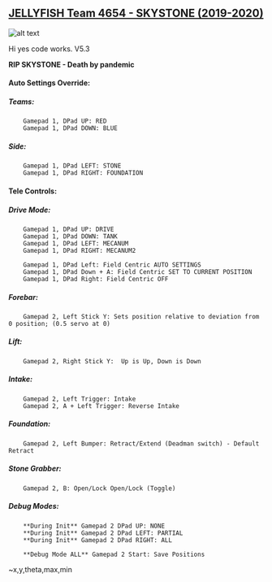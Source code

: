 ## [JELLYFISH Team 4654 - SKYSTONE (2019-2020)](https://jellyfishbbhs.com/)

![alt text](https://jellyfishbbhs.com/wp-content/uploads/2019/01/cropped-jellyfishlong.png)

Hi yes code works. V5.3

**RIP SKYSTONE - Death by pandemic**

#### Auto Settings Override:

##### Teams:

    	Gamepad 1, DPad UP: RED
    	Gamepad 1, DPad DOWN: BLUE

##### Side:

    	Gamepad 1, DPad LEFT: STONE
    	Gamepad 1, DPad RIGHT: FOUNDATION

#### Tele Controls:

##### Drive Mode:

    	Gamepad 1, DPad UP: DRIVE
    	Gamepad 1, DPad DOWN: TANK
    	Gamepad 1, DPad LEFT: MECANUM
    	Gamepad 1, DPad RIGHT: MECANUM2

		Gamepad 1, DPad Left: Field Centric AUTO SETTINGS
		Gamepad 1, DPad Down + A: Field Centric SET TO CURRENT POSITION
		Gamepad 1, DPad Right: Field Centric OFF

##### Forebar:
		Gamepad 2, Left Stick Y: Sets position relative to deviation from 0 position; (0.5 servo at 0)

##### Lift:
		Gamepad 2, Right Stick Y:  Up is Up, Down is Down

##### Intake:

    	Gamepad 2, Left Trigger: Intake
    	Gamepad 2, A + Left Trigger: Reverse Intake

##### Foundation:

    	Gamepad 2, Left Bumper: Retract/Extend (Deadman switch) - Default Retract

##### Stone Grabber:

    	Gamepad 2, B: Open/Lock Open/Lock (Toggle)

##### Debug Modes:

    	**During Init** Gamepad 2 DPad UP: NONE
    	**During Init** Gamepad 2 DPad LEFT: PARTIAL
    	**During Init** Gamepad 2 DPad RIGHT: ALL

    	**Debug Mode ALL** Gamepad 2 Start: Save Positions

~x,y,theta,max,min
